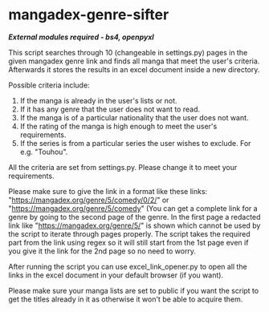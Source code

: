 # mangadex-genre-sifter

***External modules required - bs4, openpyxl***

This script searches through 10 (changeable in settings.py) pages in the given mangadex genre link and finds all manga that meet the user's criteria. Afterwards 
it stores the results in an excel document inside a new directory. 

Possible criteria include:
1. If the manga is already in the user's lists or not.
2. If it has any genre that the user does not want to read.
3. If the manga is of a particular nationality that the user does not want.
4. If the rating of the manga is high enough to meet the user's requirements.
5. If the series is from a particular series the user wishes to exclude. For e.g. "Touhou".

All the criteria are set from settings.py. Please change it to meet your requirements.

Please make sure to give the link in a format like these links: "https://mangadex.org/genre/5/comedy/0/2/" or "https://mangadex.org/genre/5/comedy"
(You can get a complete link for a genre by going to the second page of the genre. In the first page a redacted link like "https://mangadex.org/genre/5/"
is shown which cannot be used by the script to iterate through pages properly. The script takes the required part from the link using regex so
it will still start from the 1st page even if you give it the link for the 2nd page so no need to worry.

After running the script you can use excel_link_opener.py to open all the links in the excel document in your default browser (if you want).

Please make sure your manga lists are set to public if you want the script to get the titles already in it as otherwise it won't be able
to acquire them.
